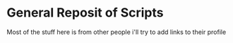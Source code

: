 # General Reposit of Scripts

Most of the stuff here is from other people i'll try to add links to their profile